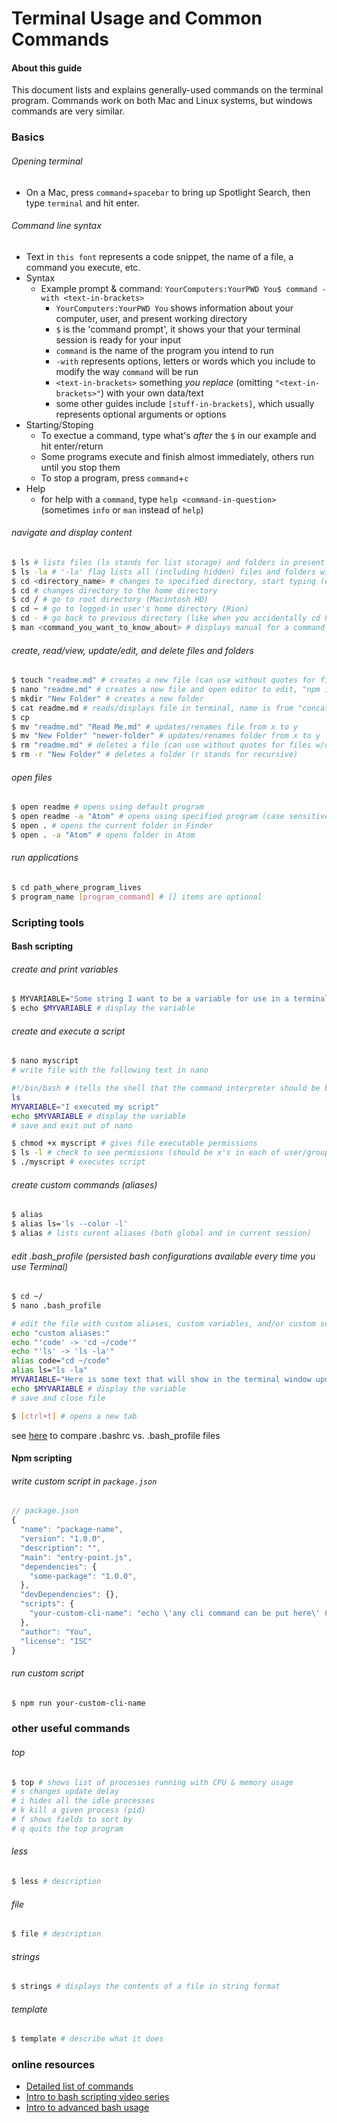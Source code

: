 # Terminal Usage and Common Commands

#### About this guide
This document lists and explains generally-used commands on the terminal program.  Commands work on both Mac and Linux systems, but windows commands are very similar.  

### Basics

###### Opening terminal
* On a Mac, press `command`+`spacebar` to bring up Spotlight Search, then type `terminal` and hit enter.

###### Command line syntax
* Text in `this font` represents a code snippet, the name of a file, a command you execute, etc.
* Syntax
  * Example prompt & command: `YourComputers:YourPWD You$ command -with <text-in-brackets>`
    * `YourComputers:YourPWD You` shows information about your computer, user, and present working directory
    * `$` is the 'command prompt', it shows your that your terminal session is ready for your input
    * `command` is the name of the program you intend to run
    * `-with` represents options, letters or words which you include to modify the way `command` will be run
    * `<text-in-brackets>` something *you replace* (omitting `"<text-in-brackets>"`) with your own data/text
    * some other guides include `[stuff-in-brackets]`, which usually represents optional arguments or options
* Starting/Stoping
    * To exectue a command, type what's *after* the `$` in our example and hit enter/return
    * Some programs execute and finish almost immediately, others run until you stop them
    * To stop a program, press `command`+`c`
* Help
  * for help with a `command`, type `help <command-in-question>` (sometimes `info` or `man` instead of `help`)

###### navigate and display content
``` sh
$ ls # lists files (ls stands for list storage) and folders in present directory
$ ls -la # '-la' flag lists all (including hidden) files and folders with detailed view
$ cd <directory_name> # changes to specified directory, start typing (excluding "<"), then press tab to autocomplete
$ cd # changes directory to the home directory
$ cd / # go to root directory (Macintosh HD)
$ cd ~ # go to logged-in user's home directory (Rion)
$ cd - # go back to previous directory (like when you accidentally cd home and want to go back)
$ man <command_you_want_to_know_about> # displays manual for a command (e.g. man ls)
```

###### create, read/view, update/edit, and delete files and folders
``` sh
$ touch "readme.md" # creates a new file (can use without quotes for files w/o spaces)
$ nano "readme.md" # creates a new file and open editor to edit, "npm install nano" to get nano
$ mkdir "New Folder" # creates a new folder
$ cat readme.md # reads/displays file in terminal, name is from "concatenate and print", all files given as parameters are concatenated and sent to "standard output"
$ cp
$ mv "readme.md" "Read Me.md" # updates/renames file from x to y
$ mv "New Folder" "newer-folder" # updates/renames folder from x to y
$ rm "readme.md" # deletes a file (can use without quotes for files w/o spaces)
$ rm -r "New Folder" # deletes a folder (r stands for recursive)
```

###### open files
``` sh
$ open readme # opens using default program
$ open readme -a "Atom" # opens using specified program (case sensitive)
$ open . # opens the current folder in Finder
$ open . -a "Atom" # opens folder in Atom
```

###### run applications
``` sh
$ cd path_where_program_lives
$ program_name [program_command] # [] items are optional
```

### Scripting tools

#### Bash scripting

###### create and print variables
``` sh
$ MYVARIABLE="Some string I want to be a variable for use in a terminal session" # ends when the terminal is closed
$ echo $MYVARIABLE # display the variable
```

###### create and execute a script
``` sh
$ nano myscript
# write file with the following text in nano

#!/bin/bash # (tells the shell that the command interpreter should be bash)
ls
MYVARIABLE="I executed my script"
echo $MYVARIABLE # display the variable
# save and exit out of nano

$ chmod +x myscript # gives file executable permissions
$ ls -l # check to see permissions (should be x's in each of user/group/everyone fields)
$ ./myscript # executes script  
```

###### create custom commands (aliases)
``` sh
$ alias
$ alias ls='ls --color -l'
$ alias # lists curent aliases (both global and in current session)
```

###### edit .bash_profile (persisted bash configurations available every time you use Terminal)
``` sh
$ cd ~/
$ nano .bash_profile

# edit the file with custom aliases, custom variables, and/or custom scrips, for example
echo "custom aliases:"
echo "'code' -> 'cd ~/code'"
echo "'ls' -> 'ls -la'"
alias code="cd ~/code"
alias ls="ls -la"
MYVARIABLE="Here is some text that will show in the terminal window upon open"
echo $MYVARIABLE # display the variable
# save and close file

$ [ctrl+t] # opens a new tab
```
see [here](http://www.joshstaiger.org/archives/2005/07/bash_profile_vs.html) to compare .bashrc vs. .bash_profile files

#### Npm scripting

###### write custom script in ```package.json```
``` js
// package.json
{
  "name": "package-name",
  "version": "1.0.0",
  "description": "",
  "main": "entry-point.js",
  "dependencies": {
    "some-package": "1.0.0",
  },
  "devDependencies": {},
  "scripts": {
    "your-custom-cli-name": "echo \'any cli command can be put here\' && exit 1"
  },
  "author": "You",
  "license": "ISC"
}
```

###### run custom script
``` sh
$ npm run your-custom-cli-name
```

### other useful commands
###### top
``` sh
$ top # shows list of processes running with CPU & memory usage
# s changes update delay
# i hides all the idle processes
# k kill a given process (pid)
# f shows fields to sort by
# q quits the top program
```

###### less
```sh
$ less # description
```

###### file
```sh
$ file # description
```

###### strings
```sh
$ strings # displays the contents of a file in string format
```

###### template
```sh
$ template # describe what it does
```

### online resources
* [Detailed list of commands](https://github.com/0nn0/terminal-mac-cheatsheet)
* [Intro to bash scripting video series](https://www.youtube.com/watch?v=NWWvZa-qlRE&list=PLT98CRl2KxKHdOpQ-uI2QuNcQ0aEAe5bN&index=38)
* [Intro to advanced bash usage](https://www.youtube.com/watch?v=uqHjc7hlqd0)
